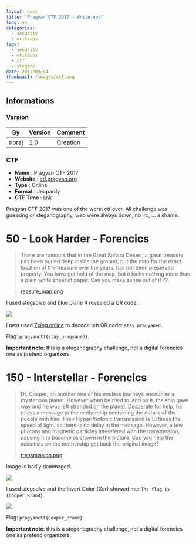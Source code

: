 ```yaml
---
layout: post
title: "Pragyan CTF 2017 - Write-ups"
lang: en
categories:
  - security
  - writeups
tags:
  - security
  - writeups
  - ctf
  - stegano
date: 2017/03/04
thumbnail: /images/ctf.png
---
```

## Informations

### Version

| By        | Version | Comment
| ---       | ---     | ---
| noraj     | 1.0     | Creation

### CTF

- **Name** : Pragyan CTF 2017
- **Website** : [ctf.pragyan.org](https://ctf.pragyan.org/home)
- **Type** : Online
- **Format** : Jeopardy
- **CTF Time** : [link](https://ctftime.org/event/420/)

Pragyan CTF 2017 was one of the worst ctf ever. All challenge was guessing or steganography, web were always down, no irc, ... a shame.

# 50 - Look Harder - Forencics

> There are rumours that in the Great Sahara Desert, a great treasure has been buried deep inside the ground, but the map for the exact location of the treasure over the years, has not been preserved properly.
You have got hold of the map, but it looks nothing more than a plain white sheet of paper. Can you make sense out of it ??
>
> [reasure_map.png](https://ctf.pragyan.org/download?file_key=dcf38b6fe45c2cf517f6aee056013674d3be7d0f7624cb029c4932d202b0c995&team_key=2f700f66c76a10df5bf3951c45926037452ccba47785e3710d8c8f0657ca979e)

I used stegsolve and blue plane 4 revealed a QR code.

![](http://i.imgur.com/GNnLLfD.png)

I next used [Zxing online](https://zxing.org/) to decode teh QR code: `stay_pragyaned`.

Flag: `pragyanctf{stay_pragyaned}`.

**Important note**: this is a steganography challenge, not a digital forencics one as pretend organizers.

# 150 - Interstellar - Forencics

> Dr. Cooper, on another one of his endless journeys encounter a mysterious planet. However when he tried to land on it, the ship gave way and he was left stranded on the planet. Desperate for help, he relays a message to the mothership containing the details of the people with him. Their HyperPhotonic transmission is 10 times the speed of light, so there is no delay in the message. However, a few photons and magnetic particles interefered with the transmission, causing it to become as shown in the picture. Can you help the scientists on the mothership get back the original image?
>
> [transmission.png](https://ctf.pragyan.org/download?file_key=cbd65f738c1f6c2aedb47758e847239317188d6fb87485930ab7817909eaa333&team_key=2f700f66c76a10df5bf3951c45926037452ccba47785e3710d8c8f0657ca979e)

Image is badly dammaged.

![](http://i.imgur.com/15lOtfp.jpg)

I used stegsolve and the Invert Color (Xor) showed me: `The flag is {Cooper_Brand}`.

![](http://i.imgur.com/CuDDz4z.jpg)

Flag: `pragyanctf{Cooper_Brand}`.

**Important note**: this is a steganography challenge, not a digital forencics one as pretend organizers.
